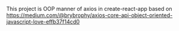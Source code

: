 This project is OOP manner of axios in create-react-app based on https://medium.com/@brybrophy/axios-core-api-object-oriented-javascript-love-effb37f14cd0 

